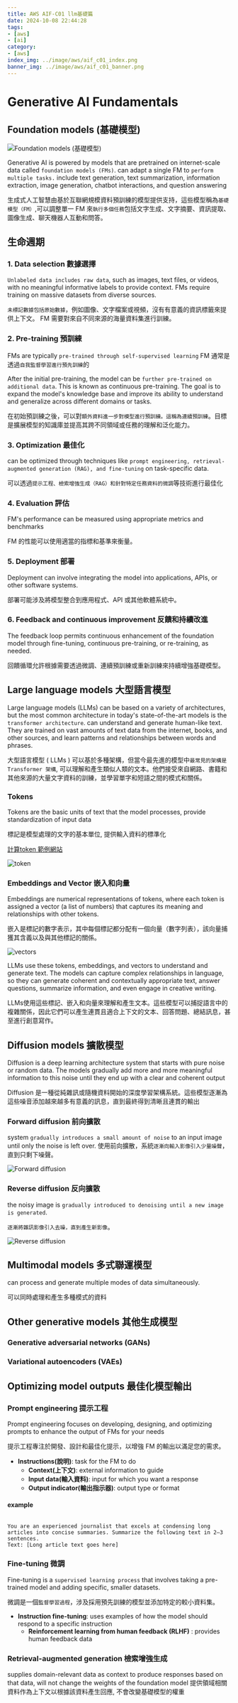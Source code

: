 ```yaml
---
title: AWS AIF-C01 llm基礎篇
date: 2024-10-08 22:44:28
tags:
- [aws]
- [ai]
category:
- [aws]
index_img: ../image/aws/aif_c01_index.png
banner_img: ../image/aws/aif_c01_banner.png
---
```

# Generative AI Fundamentals

## Foundation models (基礎模型)

![Foundation models (基礎模型)](../image/ai/foundation_model.png)

Generative AI is powered by models that are pretrained on internet-scale data  called `foundation models (FMs)`. can adapt a single FM to `perform multiple tasks.` include text generation, text summarization, information extraction, image generation, chatbot interactions, and question answering

生成式人工智慧由基於互聯網規模資料預訓練的模型提供支持，這些模型稱為`基礎模型（FM）`,可以調整單一 FM 來`執行多個任務`包括文字生成、文字摘要、資訊提取、圖像生成、聊天機器人互動和問答。

## 生命週期

### 1. Data selection 數據選擇

`Unlabeled data includes raw data`, such as images, text files, or videos, with no meaningful informative labels to provide context. FMs require training on massive datasets from diverse sources.

`未標記數據包括原始數據`，例如圖像、文字檔案或視頻，沒有有意義的資訊標籤來提供上下文。 FM 需要對來自不同來源的海量資料集進行訓練。

### 2. Pre-training 預訓練

FMs are typically `pre-trained through self-supervised learning`
FM 通常是透過`自我監督學習進行預先訓練`的

After the initial pre-training, the model can be `further pre-trained on additional data`. This is known as continuous pre-training. The goal is to expand the model's knowledge base and improve its ability to understand and generalize across different domains or tasks.

在初始預訓練之後，可以對`額外資料進一步對模型進行預訓練。這稱為連續預訓練`。目標是擴展模型的知識庫並提高其跨不同領域或任務的理解和泛化能力。

### 3. Optimization 最佳化

can be optimized through techniques like `prompt engineering, retrieval-augmented generation (RAG), and fine-tuning` on task-specific data. 

可以透過`提示工程、檢索增強生成（RAG）和針對特定任務資料的微調`等技術進行最佳化

### 4. Evaluation 評估

FM's performance can be measured using appropriate metrics and benchmarks

FM 的性能可以使用適當的指標和基準來衡量。

### 5. Deployment 部署

Deployment can involve integrating the model into applications, APIs, or other software systems.

部署可能涉及將模型整合到應用程式、API 或其他軟體系統中。

### 6. Feedback and continuous improvement 反饋和持續改進

The feedback loop permits continuous enhancement of the foundation model through fine-tuning, continuous pre-training, or re-training, as needed.

回饋循環允許根據需要透過微調、連續預訓練或重新訓練來持續增強基礎模型。

## Large language models 大型語言模型

Large language models (LLMs) can be based on a variety of architectures, but the most common architecture in today's state-of-the-art models is the `transformer architecture`.    can understand and generate human-like text. They are trained on vast amounts of text data from the internet, books, and other sources, and learn patterns and relationships between words and phrases.

大型語言模型 ( LLMs ) 可以基於多種架構，但當今最先進的模型中`最常見的架構是 Transformer 架構`, 可以理解和產生類似人類的文本。他們接受來自網路、書籍和其他來源的大量文字資料的訓練，並學習單字和短語之間的模式和關係。

### Tokens 

Tokens are the basic units of text that the model processes, provide standardization of input data

標記是模型處理的文字的基本單位, 提供輸入資料的標準化

[計算token 範例網站](https://codesandbox.io/p/sandbox/gpt-tokenizer-tjcjoz?file=%2Fsrc%2FApp.tsx)

![token](../image/ai/tokenize.png)


### Embeddings and  Vector 嵌入和向量

Embeddings are numerical representations of tokens, where each token is assigned a vector (a list of numbers) that captures its meaning and relationships with other tokens. 

嵌入是標記的數字表示，其中每個標記都分配有一個向量（數字列表），該向量捕獲其含義以及與其他標記的關係。

![vectors](../image/ai/vectors.png)


LLMs use these tokens, embeddings, and vectors to understand and generate text. The models can capture complex relationships in language, so they can generate coherent and contextually appropriate text, answer questions, summarize information, and even engage in creative writing.

LLMs使用這些標記、嵌入和向量來理解和產生文本。這些模型可以捕捉語言中的複雜關係，因此它們可以產生連貫且適合上下文的文本、回答問題、總結訊息，甚至進行創意寫作。


## Diffusion models 擴散模型

Diffusion is a deep learning architecture system that starts with pure noise or random data. The models gradually add more and more meaningful information to this noise until they end up with a clear and coherent output

Diffusion 是一種從純雜訊或隨機資料開始的深度學習架構系統。這些模型逐漸為這些噪音添加越來越多有意義的訊息，直到最終得到清晰且連貫的輸出

### Forward diffusion 前向擴散
system `gradually introduces a small amount of noise` to an input image until only the noise is left over.
使用前向擴散，系統`逐漸向輸入影像引入少量噪聲`，直到只剩下噪聲。

![Forward diffusion](../image/ai/forward_diffusion.png)

### Reverse diffusion 反向擴散

the noisy image is `gradually introduced to denoising until a new image is generated`.

`逐漸將雜訊影像引入去噪，直到產生新影像`。

![Reverse diffusion](../image/ai/reverse_diffusion.png)

## Multimodal models 多式聯運模型

can process and generate multiple modes of data simultaneously.

可以同時處理和產生多種模式的資料

## Other generative models 其他生成模型

### Generative adversarial networks (GANs)

### Variational autoencoders (VAEs)

## Optimizing model outputs 最佳化模型輸出

### Prompt engineering 提示工程

Prompt engineering focuses on developing, designing, and optimizing prompts to enhance the output of FMs for your needs

提示工程專注於開發、設計和最佳化提示，以增強 FM 的輸出以滿足您的需求。

- **Instructions(說明)**: task for the FM to do
  - **Context(上下文)**: external information to guide
  - **Input data(輸入資料)**:  input for which you want a response
  - **Output indicator(輸出指示器)**: output type or format

#### example
```text

You are an experienced journalist that excels at condensing long articles into concise summaries. Summarize the following text in 2–3 sentences.
Text: [Long article text goes here]
```

### Fine-tuning 微調

Fine-tuning is a `supervised learning process` that involves taking a pre-trained model and adding specific, smaller datasets.

微調是一個`監督學習過程`，涉及採用預先訓練的模型並添加特定的較小資料集。

- **Instruction fine-tuning**: uses examples of how the model should respond to a specific instruction
  - **Reinforcement learning from human feedback (RLHF)** : provides human feedback data

### Retrieval-augmented generation 檢索增強生成

supplies domain-relevant data as context to produce responses based on that data, will not change the weights of the foundation model
提供領域相關資料作為上下文以根據該資料產生回應, 不會改變基礎模型的權重